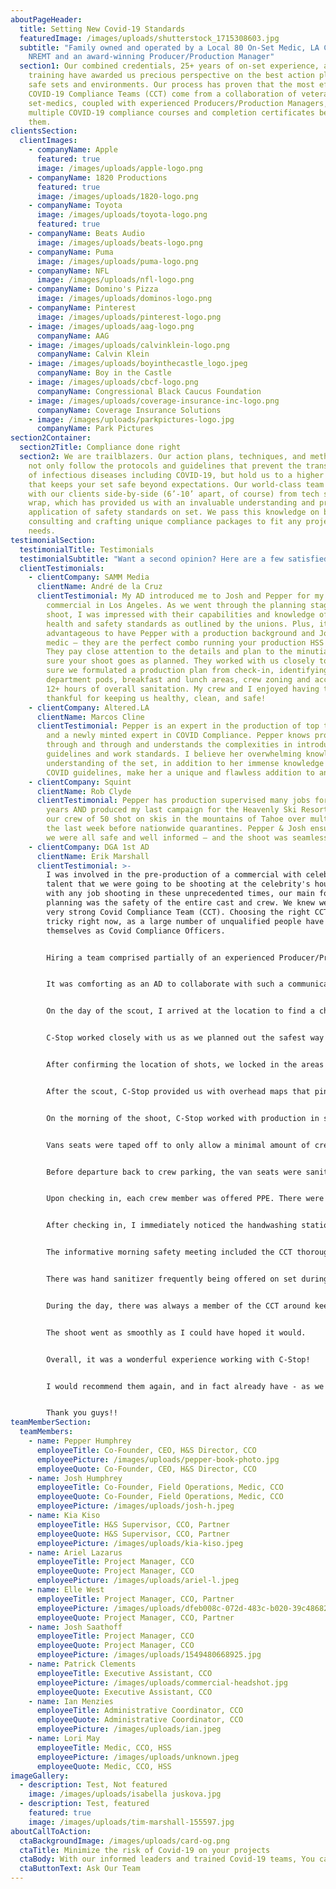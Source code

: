 ```yaml
---
aboutPageHeader:
  title: Setting New Covid-19 Standards
  featuredImage: /images/uploads/shutterstock_1715308603.jpg
  subtitle: "Family owned and operated by a Local 80 On-Set Medic, LA County: EMT,
    NREMT and an award-winning Producer/Production Manager"
  section1: Our combined credentials, 25+ years of on-set experience, and top tier
    training have awarded us precious perspective on the best action plans for
    safe sets and environments. Our process has proven that the most effective
    COVID-19 Compliance Teams (CCT) come from a collaboration of veteran union
    set-medics, coupled with experienced Producers/Production Managers, with
    multiple COVID-19 compliance courses and completion certificates between
    them.
clientsSection:
  clientImages:
    - companyName: Apple
      featured: true
      image: /images/uploads/apple-logo.png
    - companyName: 1820 Productions
      featured: true
      image: /images/uploads/1820-logo.png
    - companyName: Toyota
      image: /images/uploads/toyota-logo.png
      featured: true
    - companyName: Beats Audio
      image: /images/uploads/beats-logo.png
    - companyName: Puma
      image: /images/uploads/puma-logo.png
    - companyName: NFL
      image: /images/uploads/nfl-logo.png
    - companyName: Domino's Pizza
      image: /images/uploads/dominos-logo.png
    - companyName: Pinterest
      image: /images/uploads/pinterest-logo.png
    - image: /images/uploads/aag-logo.png
      companyName: AAG
    - image: /images/uploads/calvinklein-logo.png
      companyName: Calvin Klein
    - image: /images/uploads/boyinthecastle_logo.jpeg
      companyName: Boy in the Castle
    - image: /images/uploads/cbcf-logo.png
      companyName: Congressional Black Caucus Foundation
    - image: /images/uploads/coverage-insurance-inc-logo.png
      companyName: Coverage Insurance Solutions
    - image: /images/uploads/parkpictures-logo.jpg
      companyName: Park Pictures
section2Container:
  section2Title: Compliance done right
  section2: We are trailblazers. Our action plans, techniques, and methodologies
    not only follow the protocols and guidelines that prevent the transmission
    of infectious diseases including COVID-19, but hold us to a higher standard
    that keeps your set safe beyond expectations. Our world-class team works
    with our clients side-by-side (6’-10’ apart, of course) from tech scout to
    wrap, which has provided us with an invaluable understanding and practical
    application of safety standards on set. We pass this knowledge on by
    consulting and crafting unique compliance packages to fit any project’s
    needs.
testimonialSection:
  testimonialTitle: Testimonials
  testimonialSubtitle: "Want a second opinion? Here are a few satisfied customers:"
  clientTestimonials:
    - clientCompany: SAMM Media
      clientName: André de la Cruz
      clientTestimonial: My AD introduced me to Josh and Pepper for my July 27th TV
        commercial in Los Angeles. As we went through the planning stages of my
        shoot, I was impressed with their capabilities and knowledge of the
        health and safety standards as outlined by the unions. Plus, it’s super
        advantageous to have Pepper with a production background and Josh a set
        medic – they are the perfect combo running your production HSS team.
        They pay close attention to the details and plan to the minutia to make
        sure your shoot goes as planned. They worked with us closely to make
        sure we formulated a production plan from check-in, identifying
        department pods, breakfast and lunch areas, crew zoning and access, and
        12+ hours of overall sanitation. My crew and I enjoyed having them and
        thankful for keeping us healthy, clean, and safe!
    - clientCompany: Altered.LA
      clientName: Marcos Cline
      clientTestimonial: Pepper is an expert in the production of top tier commercials
        and a newly minted expert in COVID Compliance. Pepper knows production
        through and through and understands the complexities in introducing new
        guidelines and work standards. I believe her overwhelming knowledge and
        understanding of the set, in addition to her immense knowledge of the
        COVID guidelines, make her a unique and flawless addition to any set.
    - clientCompany: Squint
      clientName: Rob Clyde
      clientTestimonial: Pepper has production supervised many jobs for me over the
        years AND produced my last campaign for the Heavenly Ski Resort where
        our crew of 50 shot on skis in the mountains of Tahoe over multiple days
        the last week before nationwide quarantines. Pepper & Josh ensured that
        we were all safe and well informed – and the shoot was seamless.
    - clientCompany: DGA 1st AD
      clientName: Erik Marshall
      clientTestimonial: >-
        I was involved in the pre-production of a commercial with celebrity
        talent that we were going to be shooting at the celebrity's house. As
        with any job shooting in these unprecedented times, our main focus in
        planning was the safety of the entire cast and crew. We knew we needed a
        very strong Covid Compliance Team (CCT). Choosing the right CCT can be
        tricky right now, as a large number of unqualified people have announced
        themselves as Covid Compliance Officers. 


        Hiring a team comprised partially of an experienced Producer/Production Manager and on-set Medic/EMT made a great deal of sense. They would be able to approach our location with proactive insight and thorough diligence and professionalism. They were in constant communication with the production team and were able to help guide us through the planning in a way that would make sure that all of the safety protocols would be satisfied. This included working with production and the AD as to how/where we would set up our pods & lunch, what specific gear would be required, and how to fortify the location to become a safe bubble. 


        It was comforting as an AD to collaborate with such a communicative knowledgeable team during the prep of the job. 


        On the day of the scout, I arrived at the location to find a check-in table set up in front of the estate. I answered a questionnaire, was given a temperature check, and offered some PPE. 


        C-Stop worked closely with us as we planned out the safest way to proceed. 


        After confirming the location of shots, we locked in the areas for the pods, lunch, bathrooms, handwashing stations, etc . 


        After the scout, C-Stop provided us with overhead maps that pinpointed all of the specific areas where everything would land. 


        On the morning of the shoot, C-Stop worked with production in setting up a check-in station at our crew parking in addition to the check-in station at the main gate of the estate location. 


        Vans seats were taped off to only allow a minimal amount of crew to travel from crew parking to location each trip. After each crew member answered a questionnaire and were checked for temperature, they were allowed access to the vans. 


        Before departure back to crew parking, the van seats were sanitized and disinfected with a handheld fogger. 


        Upon checking in, each crew member was offered PPE. There were KN95 and 3-ply face masks, face shields, nitrile gloves, hand sanitizer, disinfectant wipes, and more. 


        After checking in, I immediately noticed the handwashing stations located in various places on set. The portable bathrooms had one, as well as a person who would sanitize/disinfect them after each use. There were also a few set up around the lunch table/pop-up area, and around set. 


        The informative morning safety meeting included the CCT thoroughly discussing the specific protocols that we would be following throughout the day and laid out a solid plan to ensure the safest way to work. 


        There was hand sanitizer frequently being offered on set during filming. People that wandered a little too close to one another were politely reminded to social distance. 


        During the day, there was always a member of the CCT around keeping a watchful eye. 


        The shoot went as smoothly as I could have hoped it would. 


        Overall, it was a wonderful experience working with C-Stop! 


        I would recommend them again, and in fact already have - as we are in the planning stages of a 2-day commercial with another celebrity right now. 


        Thank you guys!!
teamMemberSection:
  teamMembers:
    - name: Pepper Humphrey
      employeeTitle: Co-Founder, CEO, H&S Director, CCO
      employeePicture: /images/uploads/pepper-book-photo.jpg
      employeeQuote: Co-Founder, CEO, H&S Director, CCO
    - name: Josh Humphrey
      employeeTitle: Co-Founder, Field Operations, Medic, CCO
      employeeQuote: Co-Founder, Field Operations, Medic, CCO
      employeePicture: /images/uploads/josh-h.jpeg
    - name: Kia Kiso
      employeeTitle: H&S Supervisor, CCO, Partner
      employeeQuote: H&S Supervisor, CCO, Partner
      employeePicture: /images/uploads/kia-kiso.jpeg
    - name: Ariel Lazarus
      employeeTitle: Project Manager, CCO
      employeeQuote: Project Manager, CCO
      employeePicture: /images/uploads/ariel-l.jpeg
    - name: Elle West
      employeeTitle: Project Manager, CCO, Partner
      employeePicture: /images/uploads/dfeb008c-072d-483c-b020-39c486828a7f.jpg
      employeeQuote: Project Manager, CCO, Partner
    - name: Josh Saathoff
      employeeTitle: Project Manager, CCO
      employeeQuote: Project Manager, CCO
      employeePicture: /images/uploads/1549480668925.jpg
    - name: Patrick Clements
      employeeTitle: Executive Assistant, CCO
      employeePicture: /images/uploads/commercial-headshot.jpg
      employeeQuote: Executive Assistant, CCO
    - name: Ian Menzies
      employeeTitle: Administrative Coordinator, CCO
      employeeQuote: Administrative Coordinator, CCO
      employeePicture: /images/uploads/ian.jpeg
    - name: Lori May
      employeeTitle: Medic, CCO, HSS
      employeePicture: /images/uploads/unknown.jpeg
      employeeQuote: Medic, CCO, HSS
imageGallery:
  - description: Test, Not featured
    image: /images/uploads/isabella juskova.jpg
  - description: Test, featured
    featured: true
    image: /images/uploads/tim-marshall-155597.jpg
aboutCallToAction:
  ctaBackgroundImage: /images/uploads/card-og.png
  ctaTitle: Minimize the risk of Covid-19 on your projects
  ctaBody: With our informed leaders and trained Covid-19 teams, You can minimize the risk of bringing an infection home.
  ctaButtonText: Ask Our Team
---
```

